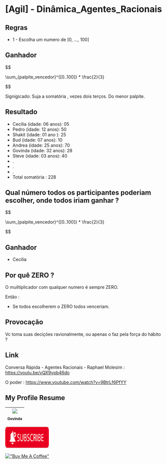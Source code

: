 # [Agil] - Dinâmica_Agentes_Racionais


## Regras

- 1 - Escolha um numero de [0, ..., 100]

## Ganhador

$$

\sum_{palpite_vencedor}^{[0..100]} *  \frac{2}{3}

$$

Signigicado: Suja a somatória , vezes dois terços. Do menor palpite.


## Resultado 

* Cecília (idade: 06 anos): 05
* Pedro   (idade: 12 anos): 50
* Shakit  (idade: 01 ano ): 25
* Bud     (idade: 07 anos): 10
* Andrea  (idade: 25 anos): 70
* Govinda (idade: 32 anos): 28
* Steve   (idade: 03 anos): 40
* .
* .
* .
* Total somatória : 228 

## Qual número todos os participantes poderiam escolher, onde todos iriam ganhar ?

$$



\sum_{palpite_vencedor}^{[0..100]} *  \frac{2}{3}

$$



## Ganhador 

* Cecilia



## Por quê ZERO ?

O muiltiplicador com qualquer numero é sempre ZERO.

Então :

* Se todos escolherem o ZERO todos venceriam.

## Provocação

Vc toma suas decições ravionalmente, ou apenas o faz pela força do hábito ?

## Link

Conversa Rápida - Agentes Racionais - Raphael Molesim : https://youtu.be/vQX9vpb46do


O poder : https://www.youtube.com/watch?v=9BtrLf6PfYY


## My Profile Resume

| [<img src="https://avatars.githubusercontent.com/u/498332?s=400&u=9b7a8aa8743ec4dd3c84d8c382aa31fb1b6c8abf&v=4" width=115><br><sub>Govinda</sub>](https://github.com/govinda777) |
| :---: |


<p align="left">

<a href="https://github.com/govinda777?tab=followers">
<img src="./imgs/sub.jpeg" height="70" width="140" alt="Unform" />
</a>

</p>

[!["Buy Me A Coffee"](https://user-images.githubusercontent.com/1376749/120938564-50c59780-c6e1-11eb-814f-22a0399623c5.png)](https://www.buymeacoffee.com/govinda777)
